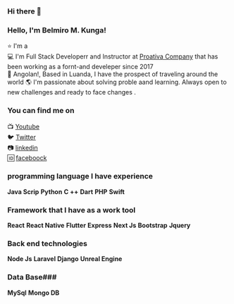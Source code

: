### Hi there 👋

###  Hello, I'm Belmiro M. Kunga!

⭐ I'm a  <br>
💻 I'm Full Stack Developerr and Instructor at [Proativa Company](https://seja-pro.coms)
that has been working as a fornt-and develeper since 2017<br>
🏡 Angolan!, Based in Luanda, I have the prospect of traveling around the world 🌎
I'm passionate about solving proble aand learning. Always open to new challenges and ready to face changes .

### You can find me on

📺 [Youtube](https://www.youtube.com/channel/UCW8jjYy3GBYfo3TVzF_WCNw) <br>
🐦 [Twitter](https://twitter.com/Willian_justen) <br>
📷 [linkedin](https://www.linkedin.com/in/belmiro-m-kunga/) <br>
🆔 [faceboock](https://www.facebook.com/profile.php?id=100010300410305) <br>



### programming language I have experience ###
**Java Scrip**
**Python**
**C ++**
**Dart**
**PHP**
**Swift**
### Framework that I have as a work tool ###
**React**
**React Native**
**Flutter**
**Express**
**Next Js**
**Bootstrap**
**Jquery**
### Back end technologies ###
**Node Js**
**Laravel**
**Django**
**Unreal Engine**

### Data Base###
**MySql**
**Mongo DB**


